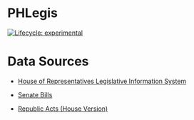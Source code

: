 
<!-- README.md is generated from README.Rmd. Please edit that file -->

# PHLegis

<!-- badges: start -->

[![Lifecycle:
experimental](https://img.shields.io/badge/lifecycle-experimental-orange.svg)](https://lifecycle.r-lib.org/articles/stages.html#experimental)

<!-- badges: end -->

# Data Sources

-   [House of Representatives Legislative Information
    System](https://congress.gov.ph/legis/)

-   [Senate
    Bills](http://legacy.senate.gov.ph/lis/leg_sys.aspx?congress=18&type=bill)

-   [Republic Acts (House
    Version)](https://congress.gov.ph/legisdocs/?v=ra)
